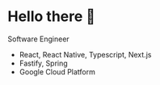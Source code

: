 # Hello there 👋

Software Engineer

- React, React Native, Typescript, Next.js
- Fastify, Spring
- Google Cloud Platform
